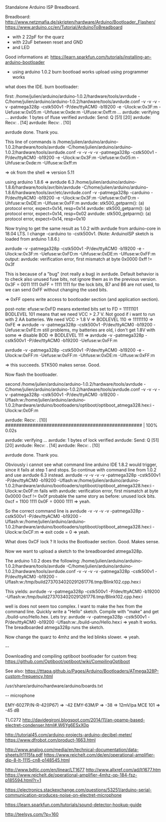 Standalone Arduino ISP Breadboard.

Breadboard:
http://www.netzmafia.de/skripten/hardware/Arduino/Bootloader_Flashen/
https://www.arduino.cc/en/Tutorial/ArduinoToBreadboard

- with 2 22pF for the quarz
- with 22uF between reset and GND
- and LED 

Good informations at:
https://learn.sparkfun.com/tutorials/installing-an-arduino-bootloader

* using arduino 1.0.2 
burn bootload works
upload using programmer works

what does the IDE.
burn bootloader:

first:
/home/julien/arduino/arduino-1.0.2/hardware/tools/avrdude -C/home/julien/arduino/arduino-1.0.2/hardware/tools/avrdude.conf -v -v -v -v -patmega328p -cstk500v1 -P/dev/ttyACM0 -b19200 -e -Ulock:w:0x3F:m -Uefuse:w:0x05:m -Uhfuse:w:0xde:m -Ulfuse:w:0xff:m 
...
avrdude: verifying ...
avrdude: 1 bytes of lfuse verified
avrdude: Send: Q [51]   [20] 
avrdude: Recv: . [14] 
avrdude: Recv: . [10] 

avrdude done.  Thank you.


This line of commands is
/home/julien/arduino/arduino-1.0.2/hardware/tools/avrdude -C/home/julien/arduino/arduino-1.0.2/hardware/tools/avrdude.conf -v -v -v -v -patmega328p -cstk500v1 -P/dev/ttyACM0 -b19200 -e -Ulock:w:0x3F:m -Uefuse:w:0x05:m -Uhfuse:w:0xde:m -Ulfuse:w:0xff:m 

=> ok from the shell
=> version 5.11

using arduino 1.8.6 => avrdude 6.3
/home/julien/arduino/arduino-1.8.6/hardware/tools/avr/bin/avrdude -C/home/julien/arduino/arduino-1.8.6/hardware/tools/avr/etc/avrdude.conf -v -patmega328p -carduino -P/dev/ttyACM0 -b19200 -e -Ulock:w:0x3F:m -Uefuse:w:0xFD:m -Uhfuse:w:0xDE:m -Ulfuse:w:0xFF:m 
avrdude: stk500_getparm(): (a) protocol error, expect=0x14, resp=0x14
avrdude: stk500_getparm(): (a) protocol error, expect=0x14, resp=0x02
avrdude: stk500_getparm(): (a) protocol error, expect=0x14, resp=0x10

Now trying to get the same result as 1.0.2 with avrdude from arduino-core in 18.04 LTS.
I change -carduino to -cstk500v1. (Note: ArduinoISP sketch is loaded from arduino 1.8.6.)

avrdude -v -patmega328p -cstk500v1 -P/dev/ttyACM0 -b19200 -e -Ulock:w:0x3F:m -Uefuse:w:0xFD:m -Uhfuse:w:0xDE:m -Ulfuse:w:0xFF:m 
output:
avrdude: verification error, first mismatch at byte 0x0000
         0xff != 0x3f

This is because of a "bug" (not really a bug) in avrdude. Default behavior is to check also unused fuse bits, not ignore them as in the previous version. 
0x3F = 0011 1111
0xFF = 1111 1111
for the lock bits, B7 and B6 are not used, to we can send 0xFF without changing the used bits.

=> 0xFF opens write access to bootloader section (and application section).

post-note: efuse:w:0xFD means extented bits set to FD = 11111101
BODLEVEL 101 means that we need VCC > 2.7 V.
Not good if i want to run with 2 AA batteries.
We need VCC > 1.8 V => BODLEVEL 110 => 11111110 => 0xFE
=> avrdude -v -patmega328p -cstk500v1 -P/dev/ttyACM0 -b19200 -Uefuse:w:0xFE:m 
still problems, my batteries are old, i don't get 1.8V with some
=> disable BOD => BODLEVEL 111
=> avrdude -v -patmega328p -cstk500v1 -P/dev/ttyACM0 -b19200 -Uefuse:w:0xFF:m


avrdude -v -patmega328p -cstk500v1 -P/dev/ttyACM0 -b19200 -e -Ulock:w:0xFF:m -Uefuse:w:0xFF:m -Uhfuse:w:0xDE:m -Ulfuse:w:0xFF:m


=> this succeeds. STK500 makes sense. Good.

Now flash the bootloader.

second
/home/julien/arduino/arduino-1.0.2/hardware/tools/avrdude -C/home/julien/arduino/arduino-1.0.2/hardware/tools/avrdude.conf -v -v -v -v -patmega328p -cstk500v1 -P/dev/ttyACM0 -b19200 -Uflash:w:/home/julien/arduino/arduino-1.0.2/hardware/arduino/bootloaders/optiboot/optiboot_atmega328.hex:i -Ulock:w:0x0F:m 

avrdude: Recv: . [10] 
################################################## | 100% 0.02s

avrdude: verifying ...
avrdude: 1 bytes of lock verified
avrdude: Send: Q [51]   [20] 
avrdude: Recv: . [14] 
avrdude: Recv: . [10] 

avrdude done.  Thank you.

Obviously i cannot see what command line arduino IDE 1.8.2 would trigger, since it fails at step 1 and stops.
So continue with command line from 1.0.2 and use avrdude 6.3 instead.
avrdude -v -v -v -v -patmega328p -cstk500v1 -P/dev/ttyACM0 -b19200 -Uflash:w:/home/julien/arduino/arduino-1.0.2/hardware/arduino/bootloaders/optiboot/optiboot_atmega328.hex:i -Ulock:w:0x0F:m 
fails with
avrdude: verification error, first mismatch at byte 0x0000
         0xcf != 0x0f
probable the same story as before: unused lock bits.
0xcf = 1100 1111
0x0F = 0000 1111
=> yeah.

So the correct command line is
avrdude -v -v -v -v -patmega328p -cstk500v1 -P/dev/ttyACM0 -b19200 -Uflash:w:/home/julien/arduino/arduino-1.0.2/hardware/arduino/bootloaders/optiboot/optiboot_atmega328.hex:i -Ulock:w:0xCF:m 
=> exit code = 0 => yeah.

What does 0xCF lock ? It locks the Bootloader section. Good. Makes sense.

Now we want to upload a sketch to the breadboarded atmega328p.

The arduino 1.0.2 does the following:
/home/julien/arduino/arduino-1.0.2/hardware/tools/avrdude -C/home/julien/arduino/arduino-1.0.2/hardware/tools/avrdude.conf -v -v -v -v -patmega328p -cstk500v1 -P/dev/ttyACM0 -b19200 -Uflash:w:/tmp/build2737034020291261776.tmp/Blink102.cpp.hex:i 

This yields:
avrdude -v -patmega328p -cstk500v1 -P/dev/ttyACM0 -b19200 -Uflash:w:/tmp/build2737034020291261776.tmp/Blink102.cpp.hex:i 

well is does not seem too complex. I want to make the hex from the command line.
Quickly write a "Hello" sketch. Compile with "make" and get ./build-uno/Hello.hex.
Lets try:
avrdude -v -patmega328p -cstk500v1 -P/dev/ttyACM0 -b19200 -Uflash:w:./build-uno/Hello.hex:i 
=> yeah
It works. The breadboarded atmega328p runs the sketch.

Now change the quarz to 4mhz and the led blinks slower.
=> yeah.


--

Downloading and compiling optiboot bootloader for custom freq:
https://github.com/Optiboot/optiboot/wiki/CompilingOptiboot

See also:
https://tttapa.github.io/Pages/Arduino/Bootloaders/ATmega328P-custom-frequency.html

/usr/share/arduino/hardware/arduino/boards.txt


--
microphone

EMY-6027P/N-R-42(IP67) => -42
EMY-63M/P => -38 => 12mV/pa
MCE 101 => -45 dB


TLC272
http://davidegironi.blogspot.com/2014/11/an-opamp-based-electret-condenser.html#.W6Yg6ESxX0p

http://tutorial45.com/arduino-projects-arduino-decibel-meter/
https://www.dfrobot.com/product-1663.html

http://www.analog.com/media/en/technical-documentation/data-sheets/lt1115fa.pdf
https://www.reichelt.com/de/en/operational-amplifier-dip-8-lt-1115-cn8-p148545.html


http://www.bdtic.com/en/linear/LT1677
http://www.allxref.com/ad/lt1677.htm
https://www.reichelt.de/operational-amplifier-4mhz-op-184-fsz-p185594.html?r=1

https://electronics.stackexchange.com/questions/53251/arduino-serial-communication-produces-noise-on-electret-microphone

https://learn.sparkfun.com/tutorials/sound-detector-hookup-guide

http://teelsys.com/?p=160